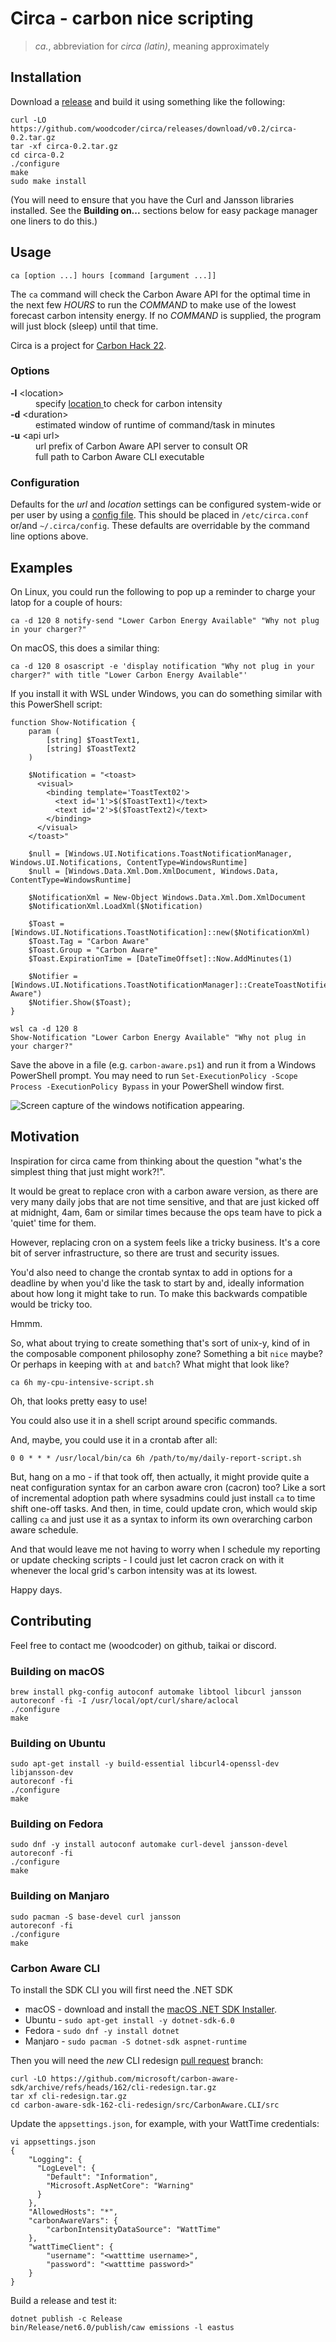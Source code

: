 # Circa - carbon nice scripting

> _ca._, abbreviation for _circa (latin)_, meaning approximately


## Installation

Download a [release](https://github.com/woodcoder/circa/releases) and build it
using something like the following:

```
curl -LO https://github.com/woodcoder/circa/releases/download/v0.2/circa-0.2.tar.gz
tar -xf circa-0.2.tar.gz
cd circa-0.2
./configure
make
sudo make install
```

(You will need to ensure that you have the Curl and Jansson libraries
installed.  See the **Building on...** sections below for easy package manager
one liners to do this.)


## Usage

```
ca [option ...] hours [command [argument ...]]
```

The `ca` command will check the Carbon Aware API for the optimal time in the
next few *HOURS* to run the *COMMAND* to make use of the lowest forecast carbon
intensity energy.  If no *COMMAND* is supplied, the program will just block
(sleep) until that time.

Circa is a project for [Carbon Hack 22](https://taikai.network/en/gsf/hackathons/carbonhack22/overview).

### Options

<dl>
  <dt><b>-l</b> &lt;location&gt;</dt>
  <dd>
    specify
    <a href="https://github.com/Green-Software-Foundation/carbon-aware-sdk/blob/dev/src/CarbonAware.LocationSources/CarbonAware.LocationSources.Azure/src/azure-regions.json">
      location
    </a>
    to check for carbon intensity
  </dd>
  <dt><b>-d</b> &lt;duration&gt;</dt>
  <dd>estimated window of runtime of command/task in minutes</dd>
  <dt><b>-u</b> &lt;api url&gt;</dt>
  <dd>
    url prefix of Carbon Aware API server to consult OR<br>
    full path to Carbon Aware CLI executable
  </dd>
</dl>

### Configuration

Defaults for the _url_ and _location_ settings can be configured system-wide or
per user by using a [config file](circa.conf).  This should be placed in
`/etc/circa.conf` or/and `~/.circa/config`.  These defaults are overridable by
the command line options above.

## Examples

On Linux, you could run the following to pop up a reminder to charge your latop for a couple of hours:

```
ca -d 120 8 notify-send "Lower Carbon Energy Available" "Why not plug in your charger?"
```

On macOS, this does a similar thing:

```
ca -d 120 8 osascript -e 'display notification "Why not plug in your charger?" with title "Lower Carbon Energy Available"'
```

If you install it with WSL under Windows, you can do something similar with this PowerShell script:

```
function Show-Notification {
    param (
        [string] $ToastText1,
        [string] $ToastText2
    )

    $Notification = "<toast>
      <visual>
        <binding template='ToastText02'>
          <text id='1'>$($ToastText1)</text>
          <text id='2'>$($ToastText2)</text>
        </binding>
      </visual>
    </toast>"

    $null = [Windows.UI.Notifications.ToastNotificationManager, Windows.UI.Notifications, ContentType=WindowsRuntime]
    $null = [Windows.Data.Xml.Dom.XmlDocument, Windows.Data, ContentType=WindowsRuntime]

    $NotificationXml = New-Object Windows.Data.Xml.Dom.XmlDocument
    $NotificationXml.LoadXml($Notification)

    $Toast = [Windows.UI.Notifications.ToastNotification]::new($NotificationXml)
    $Toast.Tag = "Carbon Aware"
    $Toast.Group = "Carbon Aware"
    $Toast.ExpirationTime = [DateTimeOffset]::Now.AddMinutes(1)

    $Notifier = [Windows.UI.Notifications.ToastNotificationManager]::CreateToastNotifier("Carbon Aware")
    $Notifier.Show($Toast);
}

wsl ca -d 120 8
Show-Notification "Lower Carbon Energy Available" "Why not plug in your charger?"
```

Save the above in a file (e.g. `carbon-aware.ps1`) and run it from a Windows
PowerShell prompt.  You may need to run
`Set-ExecutionPolicy -Scope Process -ExecutionPolicy Bypass`
in your PowerShell window first.

![Screen capture of the windows notification appearing.](doc/img/windows-notification.gif "Windows Carbon Aware Notification")

## Motivation

Inspiration for circa came from thinking about the question "what's the
simplest thing that just might work?!".

It would be great to replace cron with a carbon aware version, as there are
very many daily jobs that are not time sensitive, and that are just kicked off
at midnight, 4am, 6am or similar times because the ops team have to pick a
'quiet' time for them.

However, replacing cron on a system feels like a tricky business.  It's a core
bit of server infrastructure, so there are trust and security issues.

You'd also need to change the crontab syntax to add in options for a deadline
by when you'd like the task to start by and, ideally information about how long
it might take to run.  To make this backwards compatible would be tricky too.

Hmmm.

So, what about trying to create something that's sort of unix-y, kind of in the 
composable component philosophy zone?  Something a bit `nice` maybe?  Or
perhaps in keeping with `at` and `batch`?  What might that look like?

```
ca 6h my-cpu-intensive-script.sh
```

Oh, that looks pretty easy to use!

You could also use it in a shell script around specific commands.

And, maybe, you could use it in a crontab after all:

```
0 0 * * * /usr/local/bin/ca 6h /path/to/my/daily-report-script.sh
```

But, hang on a mo - if that took off, then actually, it might provide quite a
neat configuration syntax for an carbon aware cron (cacron) too?  Like a sort
of incremental adoption path where sysadmins could just install `ca` to time
shift one-off tasks.  And then, in time, could update cron, which would skip
calling `ca` and just use it as a syntax to inform its own overarching carbon
aware schedule.

And that would leave me not having to worry when I schedule my reporting or
update checking scripts - I could just let cacron crack on with it whenever the
local grid's carbon intensity was at its lowest.

Happy days.


## Contributing

Feel free to contact me (woodcoder) on github, taikai or discord.

### Building on macOS

```
brew install pkg-config autoconf automake libtool libcurl jansson
autoreconf -fi -I /usr/local/opt/curl/share/aclocal
./configure
make
```

### Building on Ubuntu

```
sudo apt-get install -y build-essential libcurl4-openssl-dev libjansson-dev
autoreconf -fi
./configure
make
```

### Building on Fedora

```
sudo dnf -y install autoconf automake curl-devel jansson-devel
autoreconf -fi
./configure
make
```

### Building on Manjaro

```
sudo pacman -S base-devel curl jansson
autoreconf -fi
./configure
make
```

### Carbon Aware CLI

To install the SDK CLI you will first need the .NET SDK

   * macOS - download and install the [macOS .NET SDK Installer](https://dotnet.microsoft.com/en-us/download/dotnet/6.0).
   * Ubuntu - `sudo apt-get install -y dotnet-sdk-6.0`
   * Fedora - `sudo dnf -y install dotnet`
   * Manjaro - `sudo pacman -S dotnet-sdk aspnet-runtime`

Then you will need the *new* CLI redesign
[pull request](https://github.com/Green-Software-Foundation/carbon-aware-sdk/pull/158) branch:
```
curl -LO https://github.com/microsoft/carbon-aware-sdk/archive/refs/heads/162/cli-redesign.tar.gz
tar xf cli-redesign.tar.gz
cd carbon-aware-sdk-162-cli-redesign/src/CarbonAware.CLI/src
```

Update the `appsettings.json`, for example, with your WattTime credentials:
```
vi appsettings.json 
{
    "Logging": {
      "LogLevel": {
        "Default": "Information",
        "Microsoft.AspNetCore": "Warning"
      }
    },
    "AllowedHosts": "*",
    "carbonAwareVars": {
        "carbonIntensityDataSource": "WattTime"
    },
    "wattTimeClient": {
        "username": "<watttime username>",
        "password": "<watttime password>"
    }
}
```

Build a release and test it:
```
dotnet publish -c Release
bin/Release/net6.0/publish/caw emissions -l eastus
```
